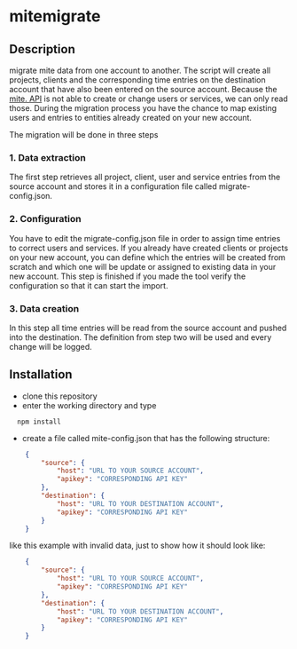 # mitemigrate

## Description

migrate mite data from one account to another. The script will create all projects, clients and the corresponding time entries on the destination account that have also been entered on the source account. Because the [mite. API](http://mite.yo.lk/api/index.html) is not able to create or change users or services, we can only read those. During the migration process you have the chance to map existing users and entries to entities already created on your new account.

The migration will be done in three steps

### 1. Data extraction

The first step retrieves all project, client, user and service entries from the source account and stores it in a configuration file called migrate-config.json.

### 2. Configuration

You have to edit the migrate-config.json file in order to assign time entries to correct users and services. If you already have created clients or projects on your new account, you can define which the entries will be created from scratch and which one will be update or assigned to existing data in your new account.
This step is finished if you made the tool verify the configuration so that it can start the import. 

### 3. Data creation

In this step all time entries will be read from the source account and pushed into the destination. The definition from step two will be used and every change will be logged.

## Installation

* clone this repository
* enter the working directory and type

```Shell
  npm install
```

* create a file called mite-config.json that has the following structure:

```JSON
    {
        "source": {
            "host": "URL TO YOUR SOURCE ACCOUNT",
            "apikey": "CORRESPONDING API KEY"
        },
        "destination": {
            "host": "URL TO YOUR DESTINATION ACCOUNT",
            "apikey": "CORRESPONDING API KEY"
        }
    }
```
  
like this example with invalid data, just to show how it should look like:

```JSON
    {
        "source": {
            "host": "URL TO YOUR SOURCE ACCOUNT",
            "apikey": "CORRESPONDING API KEY"
        },
        "destination": {
            "host": "URL TO YOUR DESTINATION ACCOUNT",
            "apikey": "CORRESPONDING API KEY"
        }
    }
```
  
